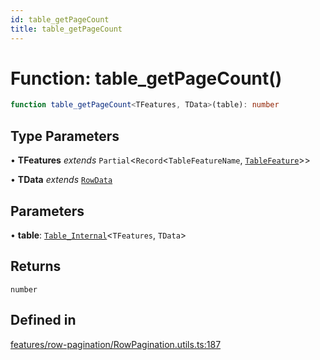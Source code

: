 ```yaml
---
id: table_getPageCount
title: table_getPageCount
---
```


# Function: table\_getPageCount()

```ts
function table_getPageCount<TFeatures, TData>(table): number
```

## Type Parameters

• **TFeatures** *extends* `Partial`\<`Record`\<`TableFeatureName`, [`TableFeature`](../interfaces/tablefeature.md)\>\>

• **TData** *extends* [`RowData`](../type-aliases/rowdata.md)

## Parameters

• **table**: [`Table_Internal`](../type-aliases/table_internal.md)\<`TFeatures`, `TData`\>

## Returns

`number`

## Defined in

[features/row-pagination/RowPagination.utils.ts:187](https://github.com/TanStack/table/blob/main/packages/table-core/src/features/row-pagination/RowPagination.utils.ts#L187)
